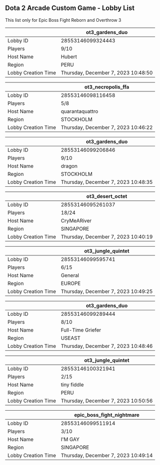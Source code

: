 ## Dota 2 Arcade Custom Game - Lobby List

This list only for Epic Boss Fight Reborn and Overthrow 3

|  | ot3_gardens_duo |
| ------ | ------ |
| Lobby ID | 28553146099324443 |
| Players | 9/10 |
| Host Name | Hubert |
| Region | PERU |
| Lobby Creation Time | Thursday, December 7, 2023 10:48:50 |


|  | ot3_necropolis_ffa |
| ------ | ------ |
| Lobby ID | 28553146098116458 |
| Players | 5/8 |
| Host Name | quarantaquattro |
| Region | STOCKHOLM |
| Lobby Creation Time | Thursday, December 7, 2023 10:46:22 |


|  | ot3_gardens_duo |
| ------ | ------ |
| Lobby ID | 28553146099206846 |
| Players | 9/10 |
| Host Name | dragon |
| Region | STOCKHOLM |
| Lobby Creation Time | Thursday, December 7, 2023 10:48:35 |


|  | ot3_desert_octet |
| ------ | ------ |
| Lobby ID | 28553146095261037 |
| Players | 18/24 |
| Host Name | CryMeARiver |
| Region | SINGAPORE |
| Lobby Creation Time | Thursday, December 7, 2023 10:40:19 |


|  | ot3_jungle_quintet |
| ------ | ------ |
| Lobby ID | 28553146099595741 |
| Players | 6/15 |
| Host Name | General |
| Region | EUROPE |
| Lobby Creation Time | Thursday, December 7, 2023 10:49:25 |


|  | ot3_gardens_duo |
| ------ | ------ |
| Lobby ID | 28553146099289444 |
| Players | 8/10 |
| Host Name | Full-Time Griefer |
| Region | USEAST |
| Lobby Creation Time | Thursday, December 7, 2023 10:48:46 |


|  | ot3_jungle_quintet |
| ------ | ------ |
| Lobby ID | 28553146100321941 |
| Players | 2/15 |
| Host Name | tiny fiddle |
| Region | PERU |
| Lobby Creation Time | Thursday, December 7, 2023 10:50:56 |


|  | epic_boss_fight_nightmare |
| ------ | ------ |
| Lobby ID | 28553146099511914 |
| Players | 3/10 |
| Host Name | I'M GAY |
| Region | SINGAPORE |
| Lobby Creation Time | Thursday, December 7, 2023 10:49:14 |


